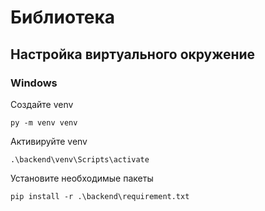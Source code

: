 # Библиотека

## Настройка виртуального окружение

### Windows

Создайте venv

```console
py -m venv venv
```

Активируйте venv

```console
.\backend\venv\Scripts\activate
```

Установите необходимые пакеты

```console
pip install -r .\backend\requirement.txt
```

